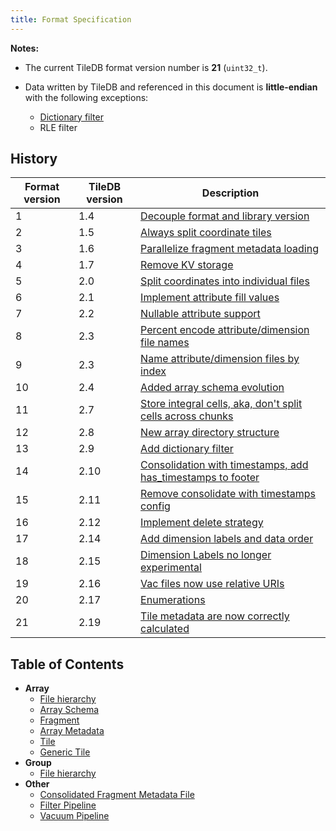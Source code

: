 ```yaml
---
title: Format Specification
---
```


**Notes:**

* The current TileDB format version number is **21** (`uint32_t`).
* Data written by TileDB and referenced in this document is **little-endian**
  with the following exceptions:

  - [Dictionary filter](filters/dictionary_encoding.md)
  - RLE filter

## History

|Format version|TileDB version|Description|
|-|-|-|
|1|1.4|[Decouple format and library version](https://github.com/TileDB-Inc/TileDB/commit/610f087515b6de5c3290b09dab30c6943ec77feb)|
|2|1.5|[Always split coordinate tiles](https://github.com/TileDB-Inc/TileDB/commit/9394b38bdfbacd606d673896b4ae87e7968b7c2f)|
|3|1.6|[Parallelize fragment metadata loading](https://github.com/TileDB-Inc/TileDB/commit/a2eb6237e622c3a17691dbe04c9223ba099f7466)|
|4|1.7|[Remove KV storage](https://github.com/TileDB-Inc/TileDB/commit/e733f7baa85a41e25e5834a220234397d6038401)|
|5|2.0|[Split coordinates into individual files](https://github.com/TileDB-Inc/TileDB/commit/d3543bdbc4ee7c2ed1f2de8cee42b04c6ec8eafc)|
|6|2.1|[Implement attribute fill values](https://github.com/TileDB-Inc/TileDB/commit/eaafa47c97af0ee654a0ca2e97da7b8d941e672b)|
|7|2.2|[Nullable attribute support](https://github.com/TileDB-Inc/TileDB/commit/a7fd8d6dd74bb4fa1ae25a6f995da93812f92c20)|
|8|2.3|[Percent encode attribute/dimension file names](https://github.com/TileDB-Inc/TileDB/commit/97c5c4b0aa35cfd96197558ffc1189860b4adc6f)|
|9|2.3|[Name attribute/dimension files by index](https://github.com/TileDB-Inc/TileDB/commit/9a2ed1c22242f097300c2909baf6cb671a7ee33e)|
|10|2.4|[Added array schema evolution](https://github.com/TileDB-Inc/TileDB/commit/41e5e8f4b185f49777560d637b1d61de498364ce)|
|11|2.7|[Store integral cells, aka, don't split cells across chunks](https://github.com/TileDB-Inc/TileDB/commit/beab5113526b7156c8c6492542f1681555c8ae87)|
|12|2.8|[New array directory structure](https://github.com/TileDB-Inc/TileDB/commit/ce204ad1ea5b40f006f4a6ddf240d89c08b3235b)|
|13|2.9|[Add dictionary filter](https://github.com/TileDB-Inc/TileDB/commit/5637e8c678451c9d2356ccada118b504c8ca85f0)|
|14|2.10|[Consolidation with timestamps, add has_timestamps to footer](https://github.com/TileDB-Inc/TileDB/commit/31a3dce8db254efc36f6d28249febed41bba3bcd)|
|15|2.11|[Remove consolidate with timestamps config](https://github.com/TileDB-Inc/TileDB/commit/6b49739e79d804dc56eb0a7e422823ae6f002276)|
|16|2.12|[Implement delete strategy](https://github.com/TileDB-Inc/TileDB/commit/8d64b1f38177113379fa741016136dbd2b06fcfd)|
|17|2.14|[Add dimension labels and data order](https://github.com/TileDB-Inc/TileDB/commit/bb433fcf12dc74a38c7e843808ec1e593b16ce71)|
|18|2.15|[Dimension Labels no longer experimental](https://github.com/TileDB-Inc/TileDB/commit/c3a1bb47e7237f50e8ed9e33abfaa3161e23ff64)|
|19|2.16|[Vac files now use relative URIs](https://github.com/TileDB-Inc/TileDB/commit/ef3236a526b67c50138436a16f67ad274c2ca037)|
|20|2.17|[Enumerations](https://github.com/TileDB-Inc/TileDB/commit/c0d7c6a50fdeffbcc7d8c9ba4a29230fe22baed6)|
|21|2.19|[Tile metadata are now correctly calculated](https://github.com/TileDB-Inc/TileDB/commit/081bcc5f7ce4bee576f08b97de348236ac88d429)|

## Table of Contents

* **Array**
   * [File hierarchy](./array_file_hierarchy.md)
   * [Array Schema](./array_schema.md)
   * [Fragment](./fragment.md)
   * [Array Metadata](./metadata.md)
   * [Tile](./tile.md)
   * [Generic Tile](./generic_tile.md)
* **Group**
   * [File hierarchy](./group_file_hierarchy.md)
* **Other**
   * [Consolidated Fragment Metadata File](./consolidated_fragment_metadata_file.md)
   * [Filter Pipeline](./filter_pipeline.md)
   * [Vacuum Pipeline](./vacuum_file.md)
